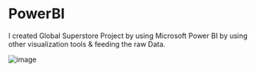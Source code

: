 # PowerBI
I created Global Superstore Project by using Microsoft Power BI by using other visualization tools & feeding the raw Data.

![image](https://user-images.githubusercontent.com/109337324/181168895-0dd50155-f792-464f-8416-cd3e90a802cc.png)


